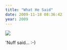 ```yaml
---
title: "What He Said"
date: 2009-11-18 08:36:42
year: 2009
---
```

<a href="http://imgs.xkcd.com/comics/academia_vs_business.png"><img src="http://imgs.xkcd.com/comics/academia_vs_business.png" class="centered"></a>

'Nuff said… :-)
